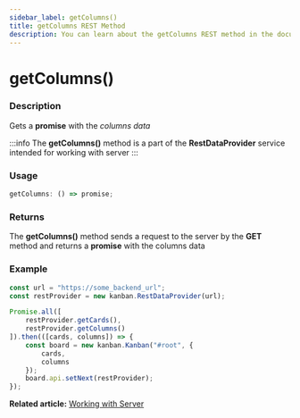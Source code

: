 ```yaml
---
sidebar_label: getColumns()
title: getColumns REST Method
description: You can learn about the getColumns REST method in the documentation of the DHTMLX JavaScript Kanban library. Browse developer guides and API reference, try out code examples and live demos, and download a free 30-day evaluation version of DHTMLX Kanban.
---
```


# getColumns()

### Description

Gets a **promise** with the *columns data*

:::info
The **getColumns()** method is a part of the **RestDataProvider** service intended for working with server
:::

### Usage

```js
getColumns: () => promise;
```

### Returns

The **getColumns()** method sends a request to the server by the **GET** method and returns a **promise** with the columns data

### Example

```jsx {2,6}
const url = "https://some_backend_url";
const restProvider = new kanban.RestDataProvider(url);

Promise.all([
	restProvider.getCards(),
	restProvider.getColumns()
]).then(([cards, columns]) => {
	const board = new kanban.Kanban("#root", {
		cards,
		columns
	});
	board.api.setNext(restProvider);
});
```

**Related article:** [Working with Server](../../../guides/working_with_server)
